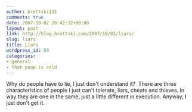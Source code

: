 ```yaml
---
author: brettski111
comments: true
date: 2007-10-02 20:42:32+00:00
layout: post
link: http://blog.brettski.com/2007/10/02/liars/
slug: liars
title: Liars
wordpress_id: 59
categories:
- general
- that poop is cold
---
```


Why do people have to lie, I just don't understand it?   There are three characteristics of people I just can't tolerate, liars, cheats and thieves.  In way they are one in the same, just a little different in execution.  Anyway, I just don't get it.
